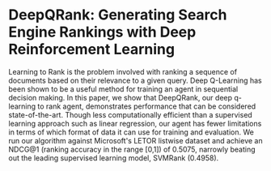 # DeepQRank: Generating Search Engine Rankings with Deep Reinforcement Learning

Learning to Rank is the problem involved with ranking a sequence of documents based on their relevance to a given query. Deep Q-Learning has been shown to be a useful method for training an agent in sequential decision making. In this paper, we show that DeepQRank, our deep q-learning to rank agent, demonstrates performance that can be considered state-of-the-art. Though less computationally efficient than a supervised learning approach such as linear regression, our agent has fewer limitations in terms of which format of data it can use for training and evaluation. We run our algorithm against Microsoft's LETOR listwise dataset and achieve an NDCG@1 (ranking accuracy in the range [0,1]) of 0.5075, narrowly beating out the leading supervised learning model, SVMRank (0.4958). 
